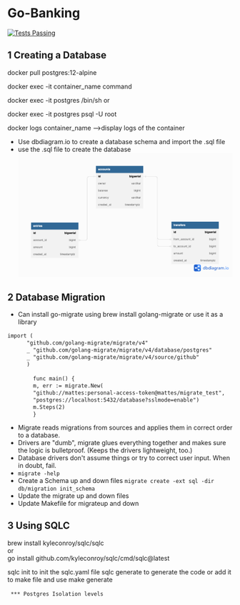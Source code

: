 # Go-Banking

<a href="https://github.com/JaswanthKarangula/Go-Banking/actions">
      <img alt="Tests Passing" src="https://github.com/JaswanthKarangula/Go-Banking/actions/workflows/test.yml/badge.svg" />
    </a>

## 1 Creating a Database


docker pull postgres:12-alpine

docker exec -it container_name command 

docker exec -it postgres /bin/sh or 

docker exec -it postgres psql -U root

docker logs container_name -->display logs of the container



- Use dbdiagram.io to create a database schema and import the .sql file 
- use the .sql file to create the database
  <img src="/dbschema.png"/>

[//]: # ()
[//]: # (``` psql postgres   ``` <br>)

[//]: # (``` create role Jaswanth with login password 'password'  ```)

[//]: # (<br>)

[//]: # ()
[//]: # ()
[//]: # (``` psql postgres -U jaswanth ```)

[//]: # (<br>)

[//]: # (``` create database simple_bank ```)

## 2 Database Migration 

- Can install go-migrate using brew install golang-migrate  or use it as a library
```
import (
      "github.com/golang-migrate/migrate/v4"
      _ "github.com/golang-migrate/migrate/v4/database/postgres"
      _ "github.com/golang-migrate/migrate/v4/source/github"
      )

        func main() {
        m, err := migrate.New(
        "github://mattes:personal-access-token@mattes/migrate_test",
        "postgres://localhost:5432/database?sslmode=enable")
        m.Steps(2)
        } 

```
- Migrate reads migrations from sources and applies them in correct order to a database.
 - Drivers are "dumb", migrate glues everything together and makes sure the logic is bulletproof. (Keeps the drivers lightweight, too.)
 - Database drivers don't assume things or try to correct user input. When in doubt, fail.
 - ``` migrate -help ```
 - Create a Schema up and down files  ``` migrate create -ext sql -dir db/migration init_schema ```
 - Update the migrate up and down files
 - Update Makefile for migrateup and down

## 3  Using SQLC


brew install kyleconroy/sqlc/sqlc
<br>
or 
<br>
go install github.com/kyleconroy/sqlc/cmd/sqlc@latest

sqlc init to init the sqlc.yaml file 
sqlc generate to generate the code or add it to make file and use make generate


``` *** Postgres Isolation levels```




